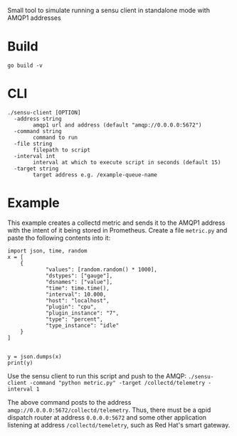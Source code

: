 Small tool to simulate running a sensu client in standalone mode with AMQP1 addresses
# Build

`go build -v`

# CLI

```
./sensu-client [OPTION] 
  -address string
    	amqp1 url and address (default "amqp://0.0.0.0:5672")
  -command string
    	command to run
  -file string
    	filepath to script
  -interval int
    	interval at which to execute script in seconds (default 15)
  -target string
    	target address e.g. /example-queue-name
```

# Example
This example creates a collectd metric and sends it to the AMQP1 address with the intent of it being stored in Prometheus.
Create a file `metric.py` and paste tho following contents into it:

```
import json, time, random
x = [
    {
            "values": [random.random() * 1000],
            "dstypes": ["gauge"],
            "dsnames": ["value"],
            "time": time.time(),
            "interval": 10.000,
            "host": "localhost",
            "plugin": "cpu",
            "plugin_instance": "7",
            "type": "percent",
            "type_instance": "idle"
    }
]


y = json.dumps(x)
print(y)
```
Use the sensu client to run this script and push to the AMQP:
`./sensu-client -command "python metric.py" -target /collectd/telemetry -interval 1`

The above command posts to the address `amqp://0.0.0.0:5672/collectd/telemetry`. Thus, there 
must be a qpid dispatch router at address `0.0.0.0:5672` and some other application listening
at address `/collectd/temeletry`, such as Red Hat's smart gateway.